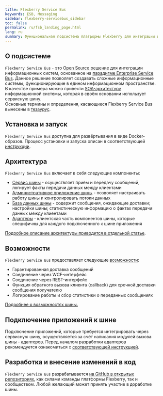 ```yaml
---
title: Flexberry Service Bus
keywords: ESB, Messaging
sidebar: flexberry-servicebus_sidebar
toc: false
permalink: ru/fsb_landing_page.html
lang: ru
summary: Функциональная подсистема платформы Flexberry для интеграции информационных систем.
---
```


## О подсистеме

`Flexberry Service Bus` - это [Open Source решение](fsb_development.html) для интеграции информационных систем, основанное на [парадигме Enterprise Service Bus](gbt_integration.html). Данное решение позволяет создавать сложные информационные системы, функционирующие в едином информационном пространстве. В качестве примера можно привести [SOA-архитектуру](gbt_integration.html) информационной системы, которая в своём основании использует сервисную шину.  
Основные термины и определения, касающиеся Flexberry Service Bus вынесены в [тезаурус](fsb_thesaurus.html).

## Установка и запуск

`Flexberry Service Bus` доступна для развёртывания в виде Docker-образов. Процесс установки и запуска описан в соответствующей [инструкции](fsb_installation.html).

## Архитектура

`Flexberry Service Bus` включает в себя следующие компоненты:  
* [Сервис шины](fsb_service.html) - осуществляет приём и передачу сообщений, логирует факты передачи данных между клиентами
* [Административное приложение шины](fsb_editor.html) - позволяет настраивать работу шины и контролировать потоки данных
* [База данных шины](fsb_database.html) - содержит сообщения, ожидающие доставки; настройки шины; статистическую информацию о фактах передачи данных между клиентами
* [Адаптеры](fsb_adapters.html) - клиентская часть компонентов шины, которые специфичны для каждого подключенного к шине приложения

[Подробное описание архитектуры приводится в отдельной статье](fsb_architecture.html).

## Возможности

`Flexberry Service Bus` предоставляет следующие [возможности](fsb_features.html):
* Гарантированная доставка сообщений
* Соединение через WCF-интерфейс
* Соединение через REST-интерфейс
* Функция обратного вызова клиента (callback) для срочной доставки сообщения получателю
* Логирование работы и сбор статистики о переданных сообщениях

[Подробнее о возможностях шины.](fsb_features.html)

## Подключение приложений к шине

Подключение приложений, которые требуется интегрировать через сервисную шину, осуществляется за счёт написания модулей вызова шины - адаптеров. Перед началом разработки адаптеров рекомендуется ознакомиться с [соответствующей инструкцией](fsb_adapters.html).

## Разработка и внесение изменений в код

`Flexberry Service Bus` разрабатывается [на GitHub в открытых репозиториях](fsb_development.html), как силами команды платформы Flexberry, так и сообществом. Любой желающий может принять участие в доработке шины.